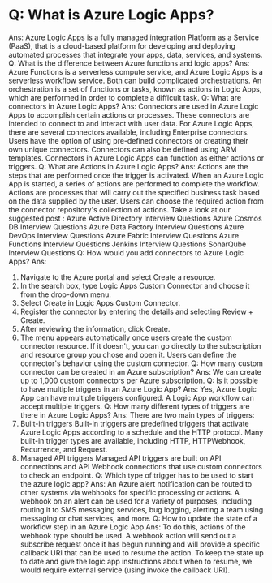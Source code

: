 # Q: What is Azure Logic Apps?
Ans:
Azure Logic Apps is a fully managed integration Platform as a Service (PaaS), that is a cloud-based platform for
developing and deploying automated processes that integrate your apps, data, services, and systems.
Q: What is the difference between Azure functions and logic apps?
Ans:
Azure Functions is a serverless compute service, and Azure Logic Apps is a serverless workflow service. 
Both can build complicated orchestrations. An orchestration is a set of functions or tasks, 
known as actions in Logic Apps, which are performed in order to complete a difficult task.
Q: What are connectors in Azure Logic Apps?
Ans:
Connectors are used in Azure Logic Apps to accomplish certain actions or processes. 
These connectors are intended to connect to and interact with user data. For Azure Logic Apps,
there are several connectors available, including Enterprise connectors. Users have the option of using pre-defined 
connectors or creating their own unique connectors. Connectors can also be defined using ARM templates.
Connectors in Azure Logic Apps can function as either actions or triggers.
Q: What are Actions in Azure Logic Apps?
Ans:
Actions are the steps that are performed once the trigger is activated. When an Azure Logic App is started, 
a series of actions are performed to complete the workflow. Actions are processes that will carry out the 
specified business task based on the data supplied by the user. Users can choose the required action from 
the connector repository's collection of actions.
Take a look at our suggested post :
Azure Active Directory Interview Questions
Azure Cosmos DB Interview Questions
Azure Data Factory Interview Questions
Azure DevOps Interview Questions
Azure Fabric Interview Questions
Azure Functions Interview Questions
Jenkins Interview Questions
SonarQube Interview Questions
Q: How would you add connectors to Azure Logic Apps?
Ans:
1.	Navigate to the Azure portal and select Create a resource.
2.	In the search box, type Logic Apps Custom Connector and choose it from the drop-down menu.
3.	Select Create in Logic Apps Custom Connector.
4.	Register the connector by entering the details and selecting Review + Create.
5.	After reviewing the information, click Create.
6.	The menu appears automatically once users create the custom connector resource. If it doesn't, 
you can go directly to the subscription and resource group you chose and open it. 
Users can define the connector's behavior using the custom connector.
Q: How many custom connector can be created in an Azure subscription?
Ans:
We can create up to 1,000 custom connectors per Azure subscription.
Q: Is it possible to have multiple triggers in an Azure Logic App?
Ans:
Yes, Azure Logic App can have multiple triggers configured. A Logic App workflow can accept multiple triggers.
Q: How many different types of triggers are there in Azure Logic Apps?
Ans:
There are two main types of triggers:
1.	Built-in triggers
Built-in triggers are predefined triggers that activate Azure Logic Apps according to a schedule and the HTTP protocol.
Many built-in trigger types are available, including HTTP, HTTPWebhook, Recurrence, and Request.
2.	Managed API triggers
Managed API triggers are built on API connections and API Webhook connections that use custom connectors to check 
an endpoint.
Q: Which type of trigger has to be used to start the azure logic app?
Ans:
An Azure alert notification can be routed to other systems via webhooks for specific processing or actions. 
A webhook on an alert can be used for a variety of purposes, including routing it to SMS messaging services, 
bug logging, alerting a team using messaging or chat services, and more.
Q: How to update the state of a workflow step in an Azure Logic App
Ans:
To do this, actions of the webhook type should be used. A webhook action will send out a subscribe request once it has 
begun running and will provide a specific callback URI that can be used to resume the action. 
To keep the state up to date and give the logic app instructions about when to resume, 
we would require external service (using invoke the callback URI).

